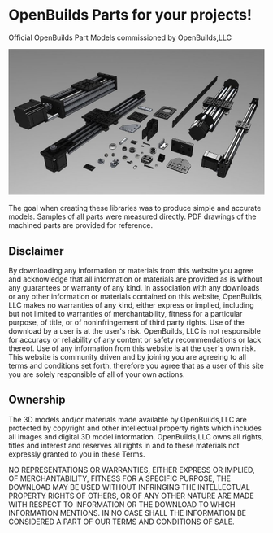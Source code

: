 
# OpenBuilds Parts for your projects!

Official OpenBuilds Part Models commissioned by OpenBuilds,LLC

![OpenBuilds parts preview](images/openbuilds_library_assem2.JPEG)

The goal when creating these libraries was to produce simple and accurate models. Samples of all parts were measured directly. PDF drawings of the machined parts are provided for reference.

## Disclaimer

By downloading any information or materials from this website you agree and acknowledge that all information or materials are provided as is without any guarantees or warranty of any kind. In association with any downloads or any other information or materials contained on this website, OpenBuilds, LLC makes no warranties of any kind, either express or implied, including but not limited to warranties of merchantability, fitness for a particular purpose, of title, or of noninfringement of third party rights. Use of the download by a user is at the user's risk. OpenBuilds, LLC is not responsible for accuracy or reliability of any content or safety recommendations or lack thereof. Use of any information from this website is at the user's own risk. This website is community driven and by joining you are agreeing to all terms and conditions set forth, therefore you agree that as a user of this site you are solely responsible of all of your own actions.

## Ownership

The 3D models and/or materials made available by OpenBuilds,LLC are protected by copyright and other intellectual property rights which includes all images and digital 3D model information. OpenBuilds,LLC owns all rights, titles and interest and reserves all rights in and to these materials not expressly granted to you in these Terms.

NO REPRESENTATIONS OR WARRANTIES, EITHER EXPRESS OR IMPLIED, OF MERCHANTABILITY, FITNESS FOR A SPECIFIC PURPOSE, THE DOWNLOAD MAY BE USED WITHOUT INFRINGING THE INTELLECTUAL PROPERTY RIGHTS OF OTHERS, OR OF ANY OTHER NATURE ARE MADE WITH RESPECT TO INFORMATION OR THE DOWNLOAD TO WHICH INFORMATION MENTIONS. IN NO CASE SHALL THE INFORMATION BE CONSIDERED A PART OF OUR TERMS AND CONDITIONS OF SALE.
